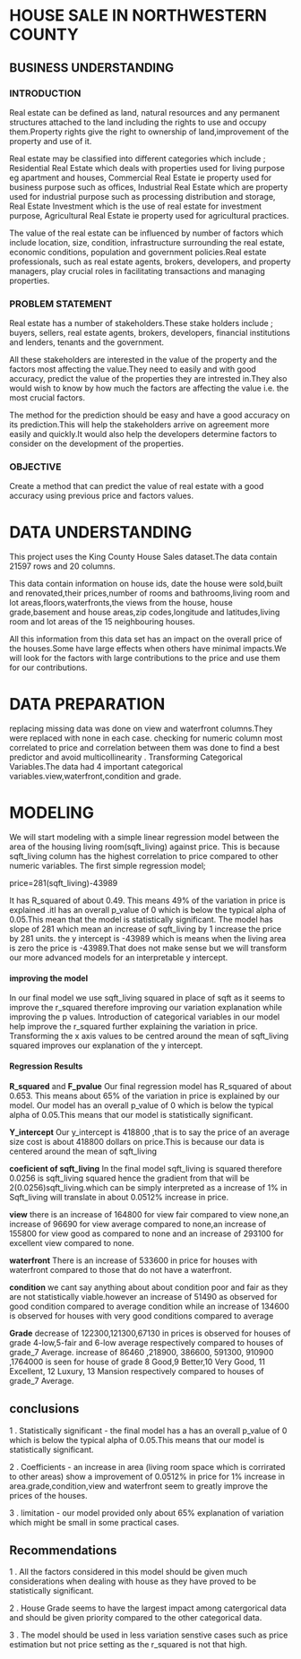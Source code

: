 # HOUSE SALE IN NORTHWESTERN COUNTY

## BUSINESS UNDERSTANDING

### INTRODUCTION
Real estate can be defined as land, natural resources and any permanent structures attached to the land including the rights to use and occupy them.Property rights give the right to ownership of land,improvement of the property and use of it.

Real estate may be classified into different categories which include ; Residential Real Estate which deals with properties used for living purpose eg apartment and houses, Commercial Real Estate ie property used for business purpose such as offices, Industrial Real Estate which are property used for industrial purpose such as processing distribution and storage, Real Estate Investment which is the use of real estate for investment purpose, Agricultural Real Estate ie property used for agricultural practices.

The value of the real estate can be influenced by number of factors which include location, size, condition, infrastructure surrounding the real estate, economic conditions, population and government policies.Real estate professionals, such as real estate agents, brokers, developers, and property managers, play crucial roles in facilitating transactions and managing properties.

### PROBLEM STATEMENT

Real estate has a number of stakeholders.These stake holders include ; buyers, sellers, real estate agents, brokers, developers, financial  institutions and lenders, tenants and the government.

All these stakeholders are interested in the value of the property and the factors most affecting the value.They need to easily and with good accuracy, predict the value of the properties they are intrested in.They also would wish to know by how much the factors are affecting the value i.e. the most crucial factors.

The method for the prediction should be easy and have a good accuracy on its prediction.This will help the stakeholders arrive on agreement more easily and quickly.It would also help the developers determine factors to consider on the development of the properties.

### OBJECTIVE

Create a method that can predict the value of real estate with a good accuracy using previous price and factors values.

# DATA UNDERSTANDING
This project uses the King County House Sales dataset.The data contain 21597 rows and 20 columns.

This data contain information on house ids, date the house were sold,built and renovated,their prices,number of rooms and bathrooms,living room and lot areas,floors,waterfronts,the views from the house, house grade,basement and house areas,zip codes,longitude and latitudes,living room and lot areas of the 15 neighbouring houses.

All this information from this data set has an impact on the overall price of the houses.Some have large effects when others have minimal impacts.We will look for the factors with large contributions to the price and use them for our contributions.

# DATA PREPARATION

replacing missing data was done on view and waterfront columns.They were replaced with none in each case.
checking for numeric column most correlated to price and correlation between them was done to find a best predictor and avoid multicollinearity .
Transforming Categorical Variables.The data had 4 important categorical variables.view,waterfront,condition and grade.


# MODELING
We will start modeling with a simple linear regression model between the area of the housing living room(sqft_living) against price.
This is because sqft_living column has the highest correlation to price compared to other numeric variables.
The first simple regression model;

price=281(sqft_living)-43989


It has R_squared of about 0.49. This means 49% of the variation in price is explained .itl has an overall p_value of 0 which is below the typical alpha of 0.05.This mean that the model is statistically significant.
The model has slope of 281 which mean an increase of sqft_living by 1 increase the price by 281 units.
the y intercept is -43989 which is means when the living area is zero the price is -43989.That does not make sense but we will transform our more advanced models for an interpretable y intercept.

#### improving the model

In our final model we use  sqft_living squared in place of sqft as it seems to improve the r_squared therefore improving our variation explanation while improving the p values.
Introduction of categorical variables in our model help improve the r_squared further explaining the variation in price.
Transforming the x axis values to be centred around the mean of sqft_living squared improves our explanation of the y intercept.

#### Regression Results
**R_squared** and **F_pvalue**
Our final regression model has R_squared of about 0.653. This means about 65% of the variation in price is explained by our model. Our model has an overall p_value of 0 which is below the typical alpha of 0.05.This means that our model is statistically significant.

**Y_intercept**
Our y_intercept is 418800 ,that is to say the price of an average size cost is about 418800 dollars on price.This is because our data is centered around the mean of sqft_living

**coeficient of sqft_living**
In the final model sqft_living is squared therefore 0.0256 is sqft_living squared hence the gradient from that will be 2(0.0256)sqft_living.which can be simply interpreted as a increase of 1% in Sqft_living will translate in about 0.0512% increase in price.

**view**
there is an increase of 164800 for view fair compared to view none,an increase of 96690 for view average compared to none,an increase of 155800 for view good as compared to none and an increase of 293100 for excellent view compared to none.

**waterfront**
There is an increase of 533600 in price for houses with waterfront compared to those that do not have a waterfront.

**condition**
we cant say anything about about condition poor and fair as they are not statistically viable.however an increase of 51490 as observed for good condition compared to average condition while an increase of 134600 is observed for houses with very good conditions compared to average

**Grade**
decrease of 122300,121300,67130 in prices is observed for houses of grade 4-low,5-fair and 6-low average respectively compared to houses of grade_7 Average. increase of 86460 ,218900, 386600, 591300, 910900 ,1764000 is seen for house of grade 8 Good,9 Better,10 Very Good, 11 Excellent, 12 Luxury, 13 Mansion respectively compared to houses of grade_7 Average.


## conclusions
1 . Statistically significant - the final model has a has an overall p_value of 0 which is below the typical alpha of 0.05.This means that our model is statistically significant.

2 . Coefficients - an increase in area (living room space which is corrirated to other areas) show a improvement of 0.0512% in price for 1% increase in area.grade,condition,view and waterfront seem to greatly improve the prices of the houses.

3 . limitation - our model provided only about 65% explanation of variation which might be small in some practical cases.

## Recommendations

1 . All the factors considered in this model should be given much considerations when dealing with house as they have proved to be statistically significant.

2 . House Grade seems to have the largest impact among catergorical data and should be given priority compared to the other categorical data.

3 . The model should be used in less variation senstive cases such as price estimation but not price setting as the r_squared is not that high.


